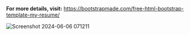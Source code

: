 **For more details, visit:** https://bootstrapmade.com/free-html-bootstrap-template-my-resume/

![Screenshot 2024-06-06 071211](https://github.com/ikiitech/ikiitech/assets/139623252/19b720f4-7226-46eb-9eed-c48e5459afe5)
